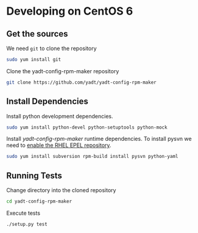 # Developing on CentOS 6

## Get the sources

We need `git` to clone the repository
```bash
sudo yum install git
```

Clone the yadt-config-rpm-maker repository
```bash
git clone https://github.com/yadt/yadt-config-rpm-maker
```

## Install Dependencies

Install python development dependencies.
```bash
sudo yum install python-devel python-setuptools python-mock
```

Install _yadt-config-rpm-maker_ runtime dependencies. To install pysvn we need to
[enable the RHEL EPEL repository](http://www.rackspace.com/knowledge_center/article/installing-rhel-epel-repo-on-centos-5x-or-6x).
```bash
sudo yum install subversion rpm-build install pysvn python-yaml
```

## Running Tests

Change directory into the cloned repository
```bash
cd yadt-config-rpm-maker
```

Execute tests
```bash
./setup.py test
```
